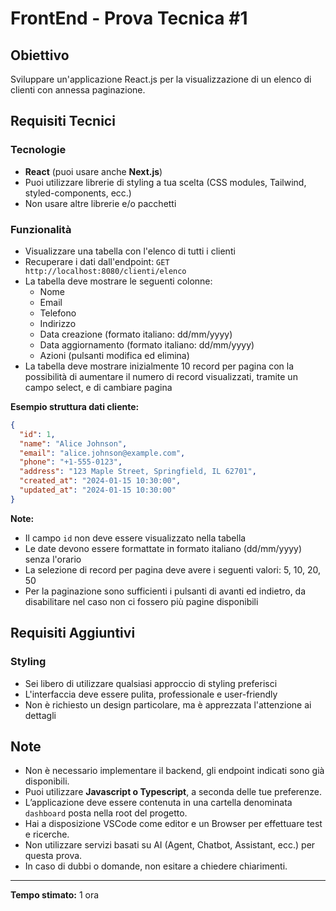# FrontEnd - Prova Tecnica #1

## Obiettivo

Sviluppare un'applicazione React.js per la visualizzazione di un elenco di clienti con annessa paginazione.

## Requisiti Tecnici

### Tecnologie

- **React** (puoi usare anche **Next.js**)
- Puoi utilizzare librerie di styling a tua scelta (CSS modules, Tailwind, styled-components, ecc.)
- Non usare altre librerie e/o pacchetti

### Funzionalità

- Visualizzare una tabella con l'elenco di tutti i clienti
- Recuperare i dati dall'endpoint: `GET http://localhost:8080/clienti/elenco`
- La tabella deve mostrare le seguenti colonne:
  - Nome
  - Email
  - Telefono
  - Indirizzo
  - Data creazione (formato italiano: dd/mm/yyyy)
  - Data aggiornamento (formato italiano: dd/mm/yyyy)
  - Azioni (pulsanti modifica ed elimina)
- La tabella deve mostrare inizialmente 10 record per pagina con la possibilità di aumentare il numero di record visualizzati, tramite un campo select, e di cambiare pagina

**Esempio struttura dati cliente:**

```json
{
  "id": 1,
  "name": "Alice Johnson",
  "email": "alice.johnson@example.com",
  "phone": "+1-555-0123",
  "address": "123 Maple Street, Springfield, IL 62701",
  "created_at": "2024-01-15 10:30:00",
  "updated_at": "2024-01-15 10:30:00"
}
```

**Note:**

- Il campo `id` non deve essere visualizzato nella tabella
- Le date devono essere formattate in formato italiano (dd/mm/yyyy) senza l'orario
- La selezione di record per pagina deve avere i seguenti valori: 5, 10, 20, 50
- Per la paginazione sono sufficienti i pulsanti di avanti ed indietro, da disabilitare nel caso non ci fossero più pagine disponibili

## Requisiti Aggiuntivi

### Styling

- Sei libero di utilizzare qualsiasi approccio di styling preferisci
- L'interfaccia deve essere pulita, professionale e user-friendly
- Non è richiesto un design particolare, ma è apprezzata l'attenzione ai dettagli

## Note

- Non è necessario implementare il backend, gli endpoint indicati sono già disponibili.
- Puoi utilizzare **Javascript o Typescript**, a seconda delle tue preferenze.
- L’applicazione deve essere contenuta in una cartella denominata `dashboard` posta nella root del progetto.
- Hai a disposizione VSCode come editor e un Browser per effettuare test e ricerche.
- Non utilizzare servizi basati su AI (Agent, Chatbot, Assistant, ecc.) per questa prova.
- In caso di dubbi o domande, non esitare a chiedere chiarimenti.

---

**Tempo stimato:** 1 ora
